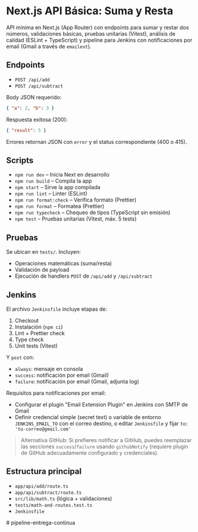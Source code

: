 # Next.js API Básica: Suma y Resta

API mínima en Next.js (App Router) con endpoints para sumar y restar dos números, validaciones básicas, pruebas unitarias (Vitest), análisis de calidad (ESLint + TypeScript) y pipeline para Jenkins con notificaciones por email (Gmail a través de `emailext`).

## Endpoints

- `POST /api/add`
- `POST /api/subtract`

Body JSON requerido:

```json
{ "a": 2, "b": 3 }
```

Respuesta exitosa (200):

```json
{ "result": 5 }
```

Errores retornan JSON con `error` y el status correspondiente (400 o 415).

## Scripts

- `npm run dev` – Inicia Next en desarrollo
- `npm run build` – Compila la app
- `npm start` – Sirve la app compilada
- `npm run lint` – Linter (ESLint)
- `npm run format:check` – Verifica formato (Prettier)
- `npm run format` – Formatea (Prettier)
- `npm run typecheck` – Chequeo de tipos (TypeScript sin emisión)
- `npm test` – Pruebas unitarias (Vitest, máx. 5 tests)

## Pruebas

Se ubican en `tests/`. Incluyen:

- Operaciones matemáticas (suma/resta)
- Validación de payload
- Ejecución de handlers `POST` de `/api/add` y `/api/subtract`

## Jenkins

El archivo `Jenkinsfile` incluye etapas de:

1. Checkout
2. Instalación (`npm ci`)
3. Lint + Prettier check
4. Type check
5. Unit tests (Vitest)

Y `post` con:

- `always`: mensaje en consola
- `success`: notificación por email (Gmail)
- `failure`: notificación por email (Gmail, adjunta log)

Requisitos para notificaciones por email:

- Configurar el plugin "Email Extension Plugin" en Jenkins con SMTP de Gmail
- Definir credencial simple (secret text) o variable de entorno `JENKINS_EMAIL_TO` con el correo destino, o editar `Jenkinsfile` y fijar `to: 'tu-correo@gmail.com'`

> Alternativa GitHub: Si prefieres notificar a GitHub, puedes reemplazar las secciones `success`/`failure` usando `githubNotify` (requiere plugin de GitHub adecuadamente configurado y credenciales).

## Estructura principal

- `app/api/add/route.ts`
- `app/api/subtract/route.ts`
- `src/lib/math.ts` (lógica + validaciones)
- `tests/math-and-routes.test.ts`
- `Jenkinsfile`

#   p i p e l i n e - e n t r e g a - c o n t i n u a  
 